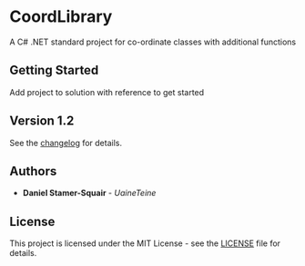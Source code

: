 # CoordLibrary

A C# .NET standard project for co-ordinate classes with additional functions

## Getting Started

Add project to solution with reference to get started

## Version 1.2

See the [changelog](changelog.txt) for details.

## Authors

* **Daniel Stamer-Squair** - *UaineTeine*

## License

This project is licensed under the MIT License - see the [LICENSE](LICENSE) file for details.